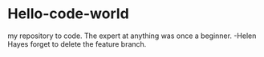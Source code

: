 # Hello-code-world
my repository to code.
The expert at anything was once a beginner. -Helen Hayes 
forget to delete the feature branch.

